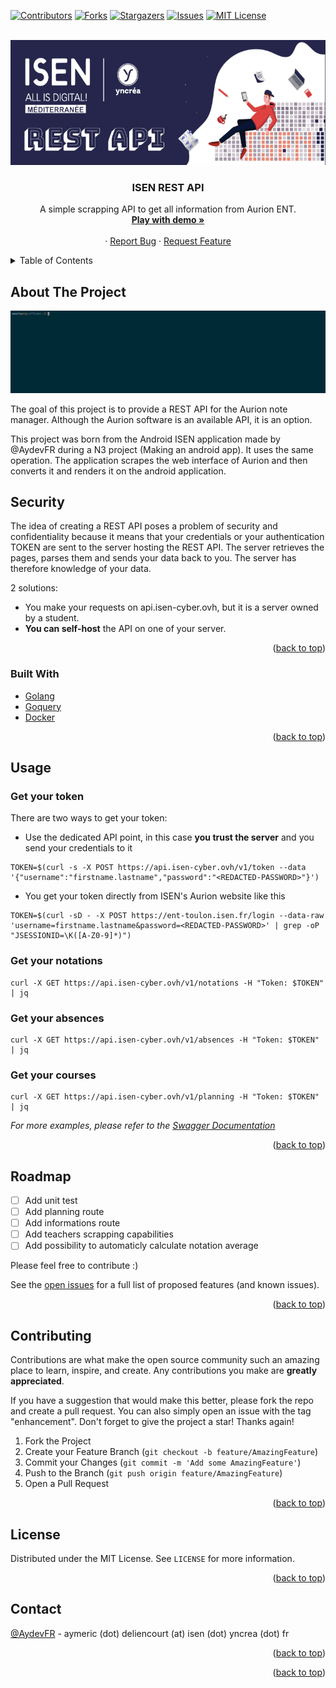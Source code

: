 <div id="top"></div>

<!-- PROJECT SHIELDS -->
<!--
*** I'm using markdown "reference style" links for readability.
*** Reference links are enclosed in brackets [ ] instead of parentheses ( ).
*** See the bottom of this document for the declaration of the reference variables
*** for contributors-url, forks-url, etc. This is an optional, concise syntax you may use.
*** https://www.markdownguide.org/basic-syntax/#reference-style-links
-->

[![Contributors][contributors-shield]][contributors-url]
[![Forks][forks-shield]][forks-url]
[![Stargazers][stars-shield]][stars-url]
[![Issues][issues-shield]][issues-url]
[![MIT License][license-shield]][license-url]

<!-- PROJECT LOGO -->
<br />
<div align="center">
  <a href="https://github.com/AYDEV-FR/ISEN-API">
    <img src="images/header.jpg" alt="Logo" height="200">
  </a>

<h3 align="center">ISEN REST API</h3>

  <p align="center">
    A simple scrapping API to get all information from Aurion ENT.
    <br />
    <a href="https://api.isen-cyber.ovh"><strong>Play with demo »</strong></a>
    <br />
    <br />
    ·
    <a href="https://github.com/AYDEV-FR/ISEN-API/issues">Report Bug</a>
    ·
    <a href="https://github.com/AYDEV-FR/ISEN-API/issues">Request Feature</a>
  </p>
</div>

<!-- TABLE OF CONTENTS -->
<details>
  <summary>Table of Contents</summary>
  <ol>
    <li>
      <a href="#about-the-project">About The Project</a>
      <ul>
        <li><a href="#security">Security concerns</a></li>
        <li><a href="#built-with">Built With</a></li>
      </ul>
    </li>
    <li><a href="#usage">Usage</a></li>
    <li><a href="#roadmap">Roadmap</a></li>
    <li><a href="#contributing">Contributing</a></li>
    <li><a href="#license">License</a></li>
    <li><a href="#contact">Contact</a></li>
  </ol>
</details>

<!-- ABOUT THE PROJECT -->

## About The Project

[![Product Name Screen Shot][product-screenshot]](https://example.com)

The goal of this project is to provide a REST API for the Aurion note manager. Although the Aurion software is an available API, it is an option.

This project was born from the Android ISEN application made by @AydevFR during a N3 project (Making an android app). It uses the same operation. The application scrapes the web interface of Aurion and then converts it and renders it on the android application.

## Security

The idea of creating a REST API poses a problem of security and confidentiality because it means that your credentials or your authentication TOKEN are sent to the server hosting the REST API. The server retrieves the pages, parses them and sends your data back to you. The server has therefore knowledge of your data.

2 solutions:

- You make your requests on api.isen-cyber.ovh, but it is a server owned by a student.
- **You can self-host** the API on one of your server.

<p align="right">(<a href="#top">back to top</a>)</p>

### Built With

- [Golang](https://go.dev/)
- [Goquery](https://github.com/PuerkitoBio/goquery)
- [Docker](https://www.docker.com)

<p align="right">(<a href="#top">back to top</a>)</p>

<!-- USAGE EXAMPLES -->

## Usage

### Get your token

There are two ways to get your token:

- Use the dedicated API point, in this case **you trust the server** and you send your credentials to it

```
TOKEN=$(curl -s -X POST https://api.isen-cyber.ovh/v1/token --data '{"username":"firstname.lastname","password":"<REDACTED-PASSWORD>"}')
```

- You get your token directly from ISEN's Aurion website like this

```
TOKEN=$(curl -sD - -X POST https://ent-toulon.isen.fr/login --data-raw 'username=firstname.lastname&password=<REDACTED-PASSWORD>' | grep -oP "JSESSIONID=\K([A-Z0-9]*)")
```

### Get your notations

```
curl -X GET https://api.isen-cyber.ovh/v1/notations -H "Token: $TOKEN" | jq
```

### Get your absences

```
curl -X GET https://api.isen-cyber.ovh/v1/absences -H "Token: $TOKEN" | jq
```

### Get your courses

```
curl -X GET https://api.isen-cyber.ovh/v1/planning -H "Token: $TOKEN" | jq
```

_For more examples, please refer to the [Swagger Documentation](openapi.yml)_

<p align="right">(<a href="#top">back to top</a>)</p>

<!-- ROADMAP -->

## Roadmap

- [ ] Add unit test
- [ ] Add planning route
- [ ] Add informations route
- [ ] Add teachers scrapping capabilities
- [ ] Add possibility to automaticly calculate notation average

Please feel free to contribute :)

See the [open issues](https://github.com/AYDEV-FR/ISEN-API/issues) for a full list of proposed features (and known issues).

<p align="right">(<a href="#top">back to top</a>)</p>

<!-- CONTRIBUTING -->

## Contributing

Contributions are what make the open source community such an amazing place to learn, inspire, and create. Any contributions you make are **greatly appreciated**.

If you have a suggestion that would make this better, please fork the repo and create a pull request. You can also simply open an issue with the tag "enhancement".
Don't forget to give the project a star! Thanks again!

1. Fork the Project
2. Create your Feature Branch (`git checkout -b feature/AmazingFeature`)
3. Commit your Changes (`git commit -m 'Add some AmazingFeature'`)
4. Push to the Branch (`git push origin feature/AmazingFeature`)
5. Open a Pull Request

<p align="right">(<a href="#top">back to top</a>)</p>

<!-- LICENSE -->

## License

Distributed under the MIT License. See `LICENSE` for more information.

<p align="right">(<a href="#top">back to top</a>)</p>

<!-- CONTACT -->

## Contact

[@AydevFR](https://twitter.com/AydevFR) - aymeric (dot) deliencourt (at) isen (dot) yncrea (dot) fr

<p align="right">(<a href="#top">back to top</a>)</p>

<p align="right">(<a href="#top">back to top</a>)</p>

<!-- MARKDOWN LINKS & IMAGES -->
<!-- https://www.markdownguide.org/basic-syntax/#reference-style-links -->

[contributors-shield]: https://img.shields.io/github/contributors/AYDEV-FR/ISEN-API.svg?style=for-the-badge
[contributors-url]: https://github.com/AYDEV-FR/ISEN-API/graphs/contributors
[forks-shield]: https://img.shields.io/github/forks/AYDEV-FR/ISEN-API.svg?style=for-the-badge
[forks-url]: https://github.com/AYDEV-FR/ISEN-API/network/members
[stars-shield]: https://img.shields.io/github/stars/AYDEV-FR/ISEN-API.svg?style=for-the-badge
[stars-url]: https://github.com/AYDEV-FR/ISEN-API/stargazers
[issues-shield]: https://img.shields.io/github/issues/AYDEV-FR/ISEN-API.svg?style=for-the-badge
[issues-url]: https://github.com/AYDEV-FR/ISEN-API/issues
[license-shield]: https://img.shields.io/github/license/AYDEV-FR/ISEN-API.svg?style=for-the-badge
[license-url]: https://github.com/AYDEV-FR/ISEN-API/blob/master/LICENSE
[product-screenshot]: images/demo.gif
